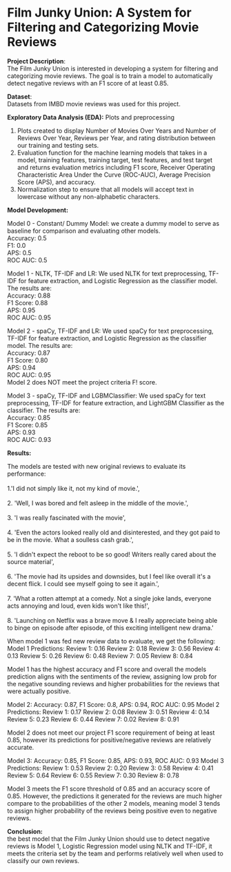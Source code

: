 # Film Junky Union: A System for Filtering and Categorizing Movie Reviews

**Project Description**: <br> The Film Junky Union is interested in developing a system for filtering and categorizing movie reviews. The goal is to train a model to automatically detect negative reviews with an F1 score of at least 0.85.

**Dataset**: <br> Datasets from IMBD movie reviews was used for this project. 

**Exploratory Data Analysis (EDA):** Plots and preprocessing <br>
1. Plots created to display Number of Movies Over Years and Number of Reviews Over Year, Reviews per Year, and rating distribution between our training and testing sets.
2. Evaluation function for the machine learning models that takes in a model, training features, training target, test features, and test target and returns evaluation metrics including F1 score,  Receiver Operating Characteristic Area Under the Curve (ROC-AUC), Average Precision Score (APS), and accuracy. 
3. Normalization step to ensure that all models will accept text in lowercase without any non-alphabetic characters. 

**Model Development:** <br>

Model 0 - Constant/ Dummy Model: we create a dummy model to serve as baseline for comparison and evaluating other models. <br>
Accuracy: 0.5 <br>
F1: 0.0<br>
APS: 0.5<br>
ROC AUC: 0.5<br>

Model 1 - NLTK, TF-IDF and LR: We used NLTK for text preprocessing, TF-IDF for feature extraction, and Logistic Regression as the classifier model.  The results are: <br>
Accuracy: 0.88<br>
F1 Score: 0.88<br>
APS: 0.95<br>
ROC AUC: 0.95<br>


Model 2 -  spaCy, TF-IDF and LR: We used spaCy for text preprocessing, TF-IDF for feature extraction, and Logistic Regression as the classifier model. The results are:<br>
Accuracy: 0.87<br>
F1 Score: 0.80<br>
APS: 0.94<br>
ROC AUC: 0.95<br>
Model 2 does NOT meet the project criteria F! score. <br>


Model 3 - spaCy, TF-IDF and LGBMClassifier: We used spaCy for text preprocessing, TF-IDF for feature extraction, and LightGBM Classifier as the classifier. The results are:<br>
Accuracy: 0.85<br>
F1 Score: 0.85<br>
APS: 0.93<br>
ROC AUC: 0.93<br>


**Results:** <br> 

The models are tested with new original reviews to evaluate its performance: <br>  
1.'I did not simply like it, not my kind of movie.', <br>  
2.  'Well, I was bored and felt asleep in the middle of the movie.', <br>  
3.  'I was really fascinated with the movie',     <br>  
4.  'Even the actors looked really old and disinterested, and they got paid to be in the movie. What a soulless cash grab.', <br>  
5.   'I didn\'t expect the reboot to be so good! Writers really cared about the source material', <br>  
6.  'The movie had its upsides and downsides, but I feel like overall it\'s a decent flick. I could see myself going to see it again.', <br>  
7.  'What a rotten attempt at a comedy. Not a single joke lands, everyone acts annoying and loud, even kids won\'t like this!', <br>  
8.   'Launching on Netflix was a brave move & I really appreciate being able to binge on episode after episode, of this exciting intelligent new drama.' <br>  

When model 1 was fed new review data to evaluate, we get the following: <br>
Model 1 Predictions: Review 1: 0.16 Review 2: 0.18 Review 3: 0.56 Review 4: 0.13 Review 5: 0.26 Review 6: 0.48 Review 7: 0.05 Review 8: 0.84

Model 1 has the highest accuracy and F1 score and overall the models prediction aligns with the sentiments of the review, assigning low prob for the negative sounding reviews and higher probabilities for the reviews that were actually positive. <br>

Model 2: Accuracy: 0.87, F1 Score: 0.8, APS: 0.94, ROC AUC: 0.95
Model 2 Predictions: Review 1: 0.17 Review 2: 0.08 Review 3: 0.51 Review 4: 0.14 Review 5: 0.23 Review 6: 0.44 Review 7: 0.02 Review 8: 0.91

Model 2 does not meet our project F1 score requirement of being at least 0.85, however its predictions for positive/negative reviews are relatively accurate. 

Model 3: Accuracy: 0.85, F1 Score: 0.85, APS: 0.93, ROC AUC: 0.93
Model 3 Predictions: Review 1: 0.53 Review 2: 0.20 Review 3: 0.58 Review 4: 0.41 Review 5: 0.64 Review 6: 0.55 Review 7: 0.30 Review 8: 0.78

Model 3 meets the F1 score threshold of 0.85 and an accuracy score of 0.85. However, the predictions it generated for the reviews are much higher compare to the probabilities of the other 2 models, meaning model 3 tends to assign higher probability of the reviews being positive even to negative reviews.

**Conclusion:** <br>  the best model that the Film Junky Union should use to detect negative reviews is Model 1, Logistic Regression model using NLTK and TF-IDF, it meets the criteria set by the team and performs relatively well when used to classify our own reviews.






